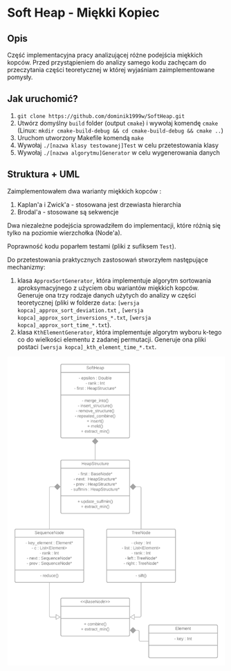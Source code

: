 # Soft Heap - Miękki Kopiec

## Opis
Część implementacyjna pracy analizującej różne podejścia miękkich kopców. Przed przystąpieniem do analizy samego kodu zachęcam do przeczytania części teoretycznej w której wyjaśniam zaimplementowane pomysły.

## Jak uruchomić?
1. `git clone https://github.com/dominik1999w/SoftHeap.git`
2. Utwórz domyślny `build` folder (output `cmake`) i wywołaj komendę `cmake` (Linux: ```mkdir cmake-build-debug && cd cmake-build-debug && cmake ..```)
3. Uruchom utworzony Makefile komendą `make`
4. Wywołaj `./[nazwa klasy testowanej]Test` w celu przetestowania klasy
5. Wywołaj `./[nazwa algorytmu]Generator` w celu wygenerowania danych 

## Struktura + UML
Zaimplementowałem dwa warianty miękkich kopców :
1. Kaplan'a i Zwick'a - stosowana jest drzewiasta hierarchia 
2. Brodal'a - stosowane są sekwencje

Dwa niezależne podejścia sprowadziłem do implementacji, które różnią się tylko na poziomie wierzchołka (Node'a). 

Poprawność kodu poparłem testami (pliki z sufiksem `Test`).

Do przetestowania praktycznych zastosowań stworzyłem następujące mechanizmy:
1. klasa `ApproxSortGenerator`, która implementuje algorytm sortowania aproksymacyjnego z użyciem obu wariantów miękkich kopców. Generuje ona trzy rodzaje danych użytych do analizy w części teoretycznej (pliki w folderze `data`: `[wersja kopca]_approx_sort_deviation.txt` , `[wersja kopca]_approx_sort_inversions_*.txt`, `[wersja kopca]_approx_sort_time_*.txt`).
2. klasa `KthElementGenerator`, która implementuje algorytm wyboru k-tego co do wielkości elementu z zadanej permutacji. Generuje ona pliki postaci `[wersja kopca]_kth_element_time_*.txt`.


![uml](diagramUML.png)
